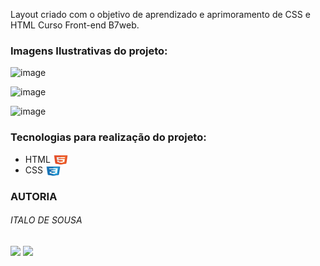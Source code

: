 Layout criado com o objetivo de aprendizado e aprimoramento de CSS e HTML Curso Front-end B7web.

### Imagens Ilustrativas do projeto:

![image](https://user-images.githubusercontent.com/74870713/156309417-16557e49-b477-45fb-9470-5b51436c7527.png)

![image](https://user-images.githubusercontent.com/74870713/156309557-0649f1c0-a0c0-43c9-830c-35f6ba662e46.png)

![image](https://user-images.githubusercontent.com/74870713/156310608-4a3fa7b7-c2e4-43bd-8b5e-972172b96443.png)


### Tecnologias para realização do projeto:

- HTML <img align="center" alt="tito-HTML" height="15" width="25" src="https://raw.githubusercontent.com/devicons/devicon/master/icons/html5/html5-original.svg">
- CSS <img align="center" alt="tito-CSS" height="15" width="25" src="https://raw.githubusercontent.com/devicons/devicon/master/icons/css3/css3-original.svg">

### AUTORIA 
###### ITALO DE SOUSA

<a href="https://www.linkedin.com/in/italo-chagas/" target="_blank"><img src="https://img.shields.io/badge/-LinkedIn-%230077B5?style=for-the-badge&logo=linkedin&logoColor=white" target="_blank"></a> 
<a href = "mailto:Ittalo.chagas@gmail.com"><img src="https://img.shields.io/badge/-Gmail-%23333?style=for-the-badge&logo=gmail&logoColor=white" target="_blank"></a>


